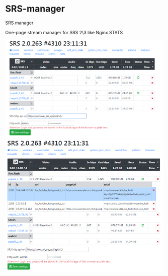 # SRS-manager
SRS manager

One-page stream manager for SRS 2\3 like Nginx STATS

<img src="https://github.com/thegobot/SRS-manager/raw/master/Screenshot_32dsfd.png">
<img src="https://github.com/thegobot/SRS-manager/raw/master/Screenshot_4133.png">

